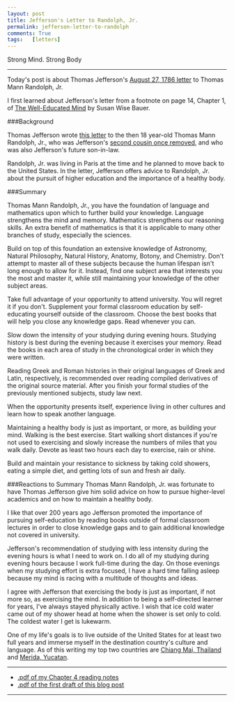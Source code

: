 ```yaml
---
layout: post
title: Jefferson's Letter to Randolph, Jr. 
permalink: jefferson-letter-to-randolph
comments: True
tags:   [letters]
---
```


Strong Mind. Strong Body<!--excerpt-->

-----

Today's post is about Thomas Jefferson's [August 27, 1786 letter](https://en.wikisource.org/wiki/Letter_to_Thomas_Mann_Randolph,_Jr._-_August_27,_1786) to Thomas Mann Randolph, Jr. 

I first learned about Jefferson's letter from a footnote on page 14, Chapter 1, of [The Well-Educated Mind](http://www.amazon.com/gp/product/0393050947/ref=as_li_qf_sp_asin_il_tl?ie=UTF8&camp=1789&creative=9325&creativeASIN=0393050947&linkCode=as2&tag=6767151-20&linkId=DLLLQ6NYPWZMLZ7A) by Susan Wise Bauer.

###Background

Thomas Jefferson wrote [this letter](https://en.wikisource.org/wiki/Letter_to_Thomas_Mann_Randolph,_Jr._-_August_27,_1786) to the then 18 year-old Thomas Mann Randolph, Jr., who was Jefferson's [second cousin once removed](http://lifehacker.com/second-cousins-once-removed-and-more-explained-in-1661572056), and who was also Jefferson's future son-in-law.

Randolph, Jr. was living in Paris at the time and he planned to move back to the United States. In the letter, Jefferson offers advice to Randolph, Jr. about the pursuit of higher education and the importance of a healthy body.

###Summary

Thomas Mann Randolph, Jr., you have the foundation of language and mathematics upon which to further build your knowledge. Language strengthens the mind and memory. Mathematics strengthens our reasoning skills. An extra benefit of mathematics is that it is applicable to many other branches of study, especially the sciences.

Build on top of this foundation an extensive knowledge of Astronomy, Natural Philosophy, Natural History, Anatomy, Botony, and Chemistry. Don't attempt to master all of these subjects because the human lifespan isn't long enough to allow for it. Instead, find one subject area that interests you the most and master it, while still maintaining your knowledge of the other subject areas.

Take full advantage of your opportunity to attend university. You will regret it if you don't. Supplement your formal classroom education by self-educating yourself outside of the classroom. Choose the best books that will help you close any knowledge gaps. Read whenever you can.

Slow down the intensity of your studying during evening hours. Studying history is best during the evening because it exercises your memory. Read the books in each area of study in the chronological order in which they were written.

Reading Greek and Roman histories in their original languages of Greek and Latin, respectively, is recommended over reading compiled derivatives of the original source material. After you finish your formal studies of the previously mentioned subjects, study law next.

When the opportunity presents itself, experience living in other cultures and learn how to speak another language.

Maintaining a healthy body is just as important, or more, as building your mind. Walking is the best exercise. Start walking short distances if you're not used to exercising and slowly increase the numbers of miles that you walk daily. Devote as least two hours each day to exercise, rain or shine.

Build and maintain your resistance to sickness by taking cold showers, eating a simple diet, and getting lots of sun and fresh air daily.

###Reactions to Summary
Thomas Mann Randolph, Jr. was fortunate to have Thomas Jefferson give him solid advice on how to pursue higher-level academics and on how to maintain a healthy body.

I like that over 200 years ago Jefferson promoted the importance of pursuing self-education by reading books outside of formal classroom lectures in order to close knowledge gaps and to gain additional knowledge not covered in university.

Jefferson's recommendation of studying with less intensity during the evening hours is what I need to work on. I do all of my studying during evening hours because I work full-time during the day. On those evenings when my studying effort is extra focused, I have a hard time falling asleep because my mind is racing with a multitude of thoughts and ideas.

I agree with Jefferson that exercising the body is just as important, if not more so, as exercising the mind. In addition to being a self-directed learner for years, I've always stayed physically active. I wish that ice cold water came out of my shower head at home when the shower is set only to cold. The coldest water I get is lukewarm.

One of my life's goals is to live outside of the United States for at least two full years and immerse myself in the destination country's culture and language. As of this writing my top two countries are [Chiang Mai, Thailand](https://en.wikipedia.org/wiki/Chiang_Mai) and [Merida, Yucatan](https://en.wikipedia.org/wiki/M%C3%A9rida,_Yucat%C3%A1n).

-----

* [.pdf of my Chapter 4 reading notes](/pdf/speeches-and-letters/24Sep2015-jefferson-to-randolph-notes.pdf)
* [.pdf of the first draft of this blog post](/pdf/speeches-and-letters/24Sep2015-jefferson-to-randolph-first-draft.pdf)

-----

